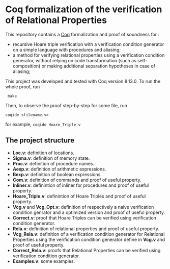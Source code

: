 #  Coq formalization of the verification of Relational Properties

This repository contains a [Coq](https://coq.inria.fr/) formalization and proof of soundness for :

* recursive Hoare triple verification with a verification condition generator on a simple language with procedures and aliasing;
* a method for verifying relational properties using a verification condition generator, without relying on code transformation (such as
  self-composition) or making additional separation hypotheses in case of aliasing;

This project was developed and tested with Coq version 8.13.0.
To run the whole proof, run

 ` make`

Then, to observe the proof step-by-step for some file, run

  `coqide <filename.v>`

for example, `coqide Hoare_Triple.v`

## The project structure

* **Loc.v**:  definition of locations.
* **Sigma.v**: definition of memory state.
* **Proc.v**: definition of procedure names.
* **Aexp.v**: definition of arithmetic expressions.
* **Bexp.v**: definition of boolean expressions.
* **Com.v**: definition of commands and proof of useful property.
* **Inliner.v**: definintion of inliner for procedures and proof of useful property.
* **Hoare_Triple.v**: definintion of Hoare Triples and proof of useful property.
* **Vcg.v** and **Vcg_Opt.v**: definition of respectively a naive verification condition genrator and a optimized version and proof of useful property.
* **Correct.v**: proof that Hoare Triples can be verified using verification condition generator.
* **Rela.v**: definition of relational properties and proof of useful property.
* **Vcg_Rela.v**: definition of a verification condition generator for Relational Properties using the verification condition generator define in **Vcg.v**
                  and proof of useful property.
* **Correct_Rela.v**: proofs that Relational Properties can be verified using verification condition generator.
* **Examples.v**: some examples.

<!-- ## FASE 2022 -->

<!-- The main elements of the FASE 2022 paper can be found in the following files and statement: -->

<!-- * Definition `hoare_triple`, in file **Hoare_Triple.v**, formalizes Defintion 1 in the FASE 2022 paper. -->
<!-- * Lemma `recursive_proc`, in file **Hoare_Triple.v**, formalizes Lemma 1 in the FASE 2022 paper. -->
<!-- * Theorem `recursion_hoare_triple`, in file **Hoare_Triple.v**, formalizes Theorem 1 in the FASE 2022 paper. -->
<!-- * Theorem `procedure_hoare_triple`, in file **Hoare_Triple.v**, formalizes Corollary 1 in the FASE 2022 paper. -->
<!-- * Definition `relational_prop`, in file **rela.v**, formalizes Defintion 3 in the FASE 2022 paper. -->
<!-- * Fixpoint `tc`, in file **Vcg.v**, formalizes Defintion 4 in the FASE 2022 paper. -->
<!-- * Fixpoint `tc'`, in file **Vcg.v**, formalizes Defintion 5 in the FASE 2022 paper. -->
<!-- * Defintion `tc_p`, in file **Vcg.v**, formalizes Defintion 6 in the FASE 2022 paper. -->
<!-- * Lemma `correct_c`, in file **Correct.v**, formalizes Lemma 2 in the FASE 2022 paper. -->
<!-- * Lemma `correct_proc`, in file **Correct.v**, formalizes Lemma 3 in the FASE 2022 paper. -->
<!-- * Theorem `correct`, in file **Hoare_Triple.v**, formalizes Theorem 2 in the FASE 2022 paper. -->
<!-- * Example `hoare_triple_mult`, in file **Examples.v**, formalizes Example 4 in the FASE 2022 paper. -->
<!-- * Fixpoint `rtc`, in file **Vcg_rela.v**, formalizes Definition 7 in the FASE 2022 paper. -->
<!-- * Fixpoint `rtc'`, in file **Vcg_rela.v**, formalizes Definition 8 in the FASE 2022 paper. -->
<!-- * Theorem `rcorrect`, in file **Correct_Rela.v**, formalizes Theorem 3 in the FASE 2022 paper. -->
<!-- * Example `relation_swap`, in file **Examples.v**, formalizes Example 5 in the FASE 2022 paper. -->
